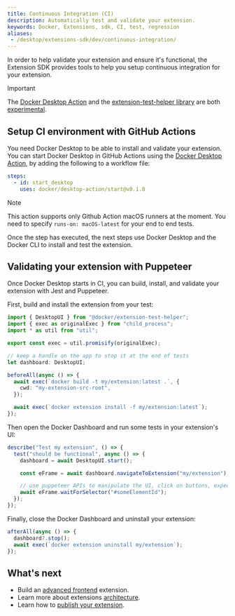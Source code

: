 ```yaml
---
title: Continuous Integration (CI)
description: Automatically test and validate your extension.
keywords: Docker, Extensions, sdk, CI, test, regression
aliases: 
 - /desktop/extensions-sdk/dev/continuous-integration/
---
```


In order to help validate your extension and ensure it's functional, the Extension SDK provides tools to help you setup continuous integration for your extension.

> [!IMPORTANT]
>
> The [Docker Desktop Action](https://github.com/docker/desktop-action) and the [extension-test-helper library](https://www.npmjs.com/package/@docker/extension-test-helper) are both [experimental](https://docs.docker.com/release-lifecycle/#experimental).

## Setup CI environment with GitHub Actions

You need Docker Desktop to be able to install and validate your extension.
You can start Docker Desktop in GitHub Actions using the [Docker Desktop Action](https://github.com/docker/desktop-action), by adding the following to a workflow file:

```yaml
steps:
  - id: start_desktop
    uses: docker/desktop-action/start@v0.1.0
```

> [!NOTE]
>
> This action supports only Github Action macOS runners at the moment. You need to specify `runs-on: macOS-latest` for your end to end tests.

Once the step has executed, the next steps use Docker Desktop and the Docker CLI to install and test the extension.

## Validating your extension with Puppeteer

Once Docker Desktop starts in CI, you can build, install, and validate your extension with Jest and Puppeteer.

First, build and install the extension from your test:

```ts
import { DesktopUI } from "@docker/extension-test-helper";
import { exec as originalExec } from "child_process";
import * as util from "util";

export const exec = util.promisify(originalExec);

// keep a handle on the app to stop it at the end of tests
let dashboard: DesktopUI;

beforeAll(async () => {
  await exec(`docker build -t my/extension:latest .`, {
    cwd: "my-extension-src-root",
  });

  await exec(`docker extension install -f my/extension:latest`);
});
```

Then open the Docker Dashboard and run some tests in your extension's UI:

```ts
describe("Test my extension", () => {
  test("should be functional", async () => {
    dashboard = await DesktopUI.start();

    const eFrame = await dashboard.navigateToExtension("my/extension");

    // use puppeteer APIs to manipulate the UI, click on buttons, expect visual display and validate your extension
    await eFrame.waitForSelector("#someElementId");
  });
});
```

Finally, close the Docker Dashboard and uninstall your extension:

```ts
afterAll(async () => {
  dashboard?.stop();
  await exec(`docker extension uninstall my/extension`);
});
```

## What's next

- Build an [advanced frontend](../build/frontend-extension-tutorial.md) extension.
- Learn more about extensions [architecture](../architecture/index.md).
- Learn how to [publish your extension](../extensions/index.md).
